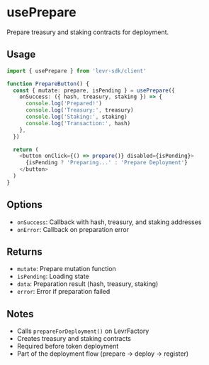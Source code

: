 # usePrepare

Prepare treasury and staking contracts for deployment.

## Usage

```typescript
import { usePrepare } from 'levr-sdk/client'

function PrepareButton() {
  const { mutate: prepare, isPending } = usePrepare({
    onSuccess: ({ hash, treasury, staking }) => {
      console.log('Prepared!')
      console.log('Treasury:', treasury)
      console.log('Staking:', staking)
      console.log('Transaction:', hash)
    },
  })

  return (
    <button onClick={() => prepare()} disabled={isPending}>
      {isPending ? 'Preparing...' : 'Prepare Deployment'}
    </button>
  )
}
```

## Options

- `onSuccess`: Callback with hash, treasury, and staking addresses
- `onError`: Callback on preparation error

## Returns

- `mutate`: Prepare mutation function
- `isPending`: Loading state
- `data`: Preparation result (hash, treasury, staking)
- `error`: Error if preparation failed

## Notes

- Calls `prepareForDeployment()` on LevrFactory
- Creates treasury and staking contracts
- Required before token deployment
- Part of the deployment flow (prepare → deploy → register)
